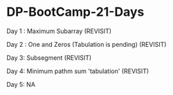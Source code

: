 # DP-BootCamp-21-Days
Day 1 : Maximum Subarray (REVISIT)

Day 2 : One and Zeros (Tabulation is pending) (REVISIT)

Day 3: Subsegment (REVISIT)

Day 4: Minimum pathm sum 'tabulation' (REVISIT)

Day 5: NA

